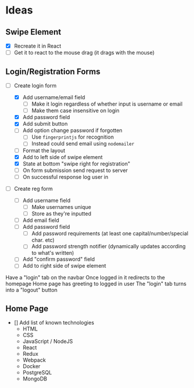 # Ideas

## Swipe Element

- [x] Recreate it in React
- [ ] Get it to react to the mouse drag (it drags with the mouse)

## Login/Registration Forms

- [ ] Create login form

  - [x] Add username/email field
    - [ ] Make it login regardless of whether input is username or email
    - [ ] Make them case insensitive on login
  - [x] Add password field
  - [x] Add submit button
  - [ ] Add option change password if forgotten
    - [ ] Use `fingerprintjs` for recognition
    - [ ] Instead could send email using `nodemailer`
  - [ ] Format the layout
  - [x] Add to left side of swipe element
  - [x] State at bottom "swipe right for registration"
  - [ ] On form submission send request to server
  - [ ] On successful response log user in

- [ ] Create reg form
  - [ ] Add username field
    - [ ] Make usernames unique
    - [ ] Store as they're inputted
  - [ ] Add email field
  - [ ] Add password field
    - [ ] Add password requirements (at least one capital/number/special char. etc)
    - [ ] Add password strength notifier (dynamically updates according to what's written)
  - [ ] Add "confirm password" field
  - [ ] Add to right side of swipe element

Have a "login" tab on the navbar
Once logged in it redirects to the homepage
Home page has greeting to logged in user
The "login" tab turns into a "logout" button

## Home Page

- [] Add list of known technologies
  - HTML
  - CSS
  - JavaScript / NodeJS
  - React
  - Redux
  - Webpack
  - Docker
  - PostgreSQL
  - MongoDB
